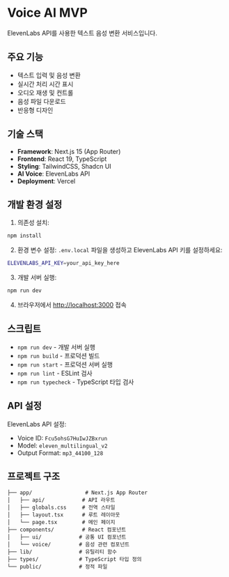 # Voice AI MVP

ElevenLabs API를 사용한 텍스트 음성 변환 서비스입니다.

## 주요 기능

- 텍스트 입력 및 음성 변환
- 실시간 처리 시간 표시
- 오디오 재생 및 컨트롤
- 음성 파일 다운로드
- 반응형 디자인

## 기술 스택

- **Framework**: Next.js 15 (App Router)
- **Frontend**: React 19, TypeScript
- **Styling**: TailwindCSS, Shadcn UI
- **AI Voice**: ElevenLabs API
- **Deployment**: Vercel

## 개발 환경 설정

1. 의존성 설치:
```bash
npm install
```

2. 환경 변수 설정:
`.env.local` 파일을 생성하고 ElevenLabs API 키를 설정하세요:
```bash
ELEVENLABS_API_KEY=your_api_key_here
```

3. 개발 서버 실행:
```bash
npm run dev
```

4. 브라우저에서 [http://localhost:3000](http://localhost:3000) 접속

## 스크립트

- `npm run dev` - 개발 서버 실행
- `npm run build` - 프로덕션 빌드
- `npm run start` - 프로덕션 서버 실행
- `npm run lint` - ESLint 검사
- `npm run typecheck` - TypeScript 타입 검사

## API 설정

ElevenLabs API 설정:
- Voice ID: `Fcu5ohsG7HuIwJZBxrun`
- Model: `eleven_multilingual_v2`
- Output Format: `mp3_44100_128`

## 프로젝트 구조

```
├── app/                 # Next.js App Router
│   ├── api/            # API 라우트
│   ├── globals.css     # 전역 스타일
│   ├── layout.tsx      # 루트 레이아웃
│   └── page.tsx        # 메인 페이지
├── components/         # React 컴포넌트
│   ├── ui/            # 공통 UI 컴포넌트
│   └── voice/         # 음성 관련 컴포넌트
├── lib/               # 유틸리티 함수
├── types/             # TypeScript 타입 정의
└── public/            # 정적 파일
```